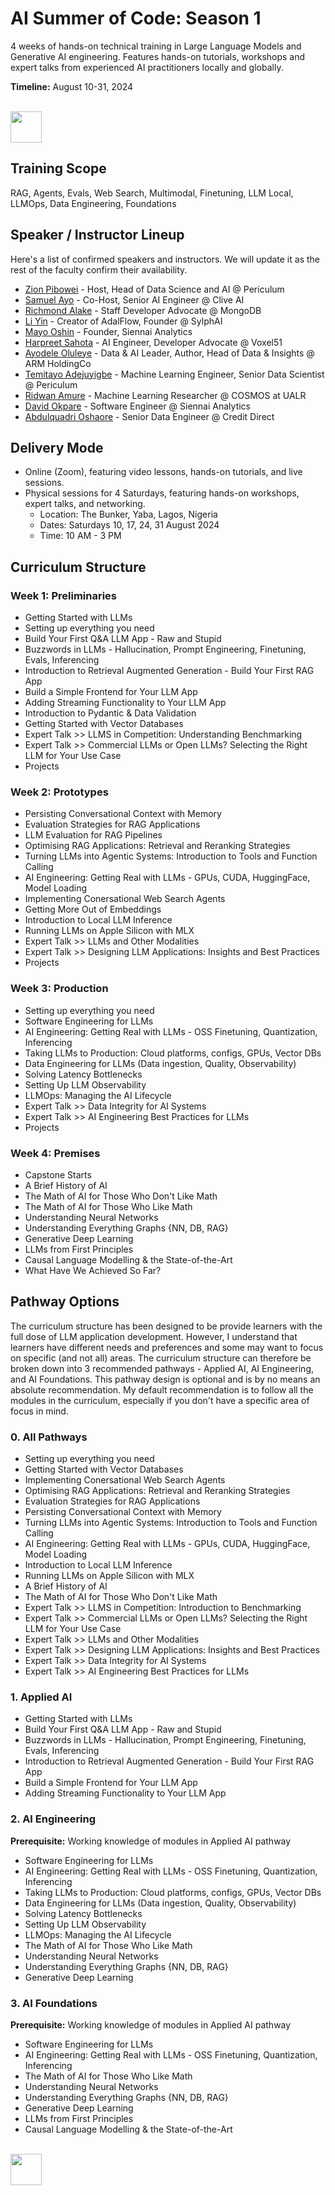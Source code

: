 # AI Summer of Code: Season 1

4 weeks of hands-on technical training in Large Language Models and Generative AI engineering. Features hands-on tutorials, workshops and expert talks from experienced AI practitioners locally and globally.

**Timeline:** August 10-31, 2024

<p align="left">
  <br>
  <a href="https://forms.gle/VqdbeddLvvebuSNq6" target="_blank" rel="noopener noreferrer"><img src="https://github.com/zion-king/ai-summer-of-code/blob/main/images/aisoc-signup.png?raw=true" height="50"/></a>
</p>

## Training Scope
RAG, Agents, Evals, Web Search, Multimodal, Finetuning, LLM Local, LLMOps, Data Engineering, Foundations

## Speaker / Instructor Lineup
Here's a list of confirmed speakers and instructors. We will update it as the rest of the faculty confirm their availability.
- [Zion Pibowei](https://linkedin.com/in/zion-pibowei) - Host, Head of Data Science and AI @ Periculum
- [Samuel Ayo](https://www.linkedin.com/in/sam-ayo) - Co-Host, Senior AI Engineer @ Clive AI
- [Richmond Alake](https://www.linkedin.com/in/richmondalake) - Staff Developer Advocate @ MongoDB
- [Li Yin](https://www.linkedin.com/in/li-yin-ai) - Creator of AdalFlow, Founder @ SylphAI
- [Mayo Oshin](https://www.linkedin.com/in/moshin1) - Founder, Siennai Analytics
- [Harpreet Sahota](https://www.linkedin.com/in/harpreetsahota204) - AI Engineer, Developer Advocate @ Voxel51
- [Ayodele Oluleye](https://www.linkedin.com/in/ayodele-oluleye-6a726b61) - Data & AI Leader, Author, Head of Data & Insights @ ARM HoldingCo
- [Temitayo Adejuyigbe](https://www.linkedin.com/in/temitayo-adejuyigbe-943860127) - Machine Learning Engineer, Senior Data Scientist @ Periculum
- [Ridwan Amure](https://www.linkedin.com/in/ridwan-amure) - Machine Learning Researcher @ COSMOS at UALR
- [David Okpare](https://www.linkedin.com/in/david-okpare) - Software Engineer @ Siennai Analytics
- [Abdulquadri Oshaore](https://www.linkedin.com/in/abdulquadri-ayodeji) - Senior Data Engineer @ Credit Direct

## Delivery Mode
- Online (Zoom), featuring video lessons, hands-on tutorials, and live sessions.
- Physical sessions for 4 Saturdays, featuring hands-on workshops, expert talks, and networking.
  -  Location: The Bunker, Yaba, Lagos, Nigeria
  -  Dates: Saturdays 10, 17, 24, 31 August 2024
  -  Time: 10 AM - 3 PM

## Curriculum Structure

### Week 1: Preliminaries
- Getting Started with LLMs
- Setting up everything you need
- Build Your First Q&A LLM App - Raw and Stupid
- Buzzwords in LLMs - Hallucination, Prompt Engineering, Finetuning, Evals, Inferencing
- Introduction to Retrieval Augmented Generation - Build Your First RAG App
- Build a Simple Frontend for Your LLM App
- Adding Streaming Functionality to Your LLM App
- Introduction to Pydantic & Data Validation
- Getting Started with Vector Databases
- Expert Talk >> LLMS in Competition: Understanding Benchmarking
- Expert Talk >> Commercial LLMs or Open LLMs? Selecting the Right LLM for Your Use Case
- Projects
### Week 2: Prototypes
- Persisting Conversational Context with Memory
- Evaluation Strategies for RAG Applications
- LLM Evaluation for RAG Pipelines
- Optimising RAG Applications: Retrieval and Reranking Strategies
- Turning LLMs into Agentic Systems: Introduction to Tools and Function Calling
- AI Engineering: Getting Real with LLMs - GPUs, CUDA, HuggingFace, Model Loading
- Implementing Conersational Web Search Agents
- Getting More Out of Embeddings
- Introduction to Local LLM Inference
- Running LLMs on Apple Silicon with MLX
- Expert Talk >> LLMs and Other Modalities
- Expert Talk >> Designing LLM Applications: Insights and Best Practices
- Projects
### Week 3: Production
- Setting up everything you need
- Software Engineering for LLMs
- AI Engineering: Getting Real with LLMs - OSS Finetuning, Quantization, Inferencing
- Taking LLMs to Production: Cloud platforms, configs, GPUs, Vector DBs
- Data Engineering for LLMs (Data ingestion, Quality, Observability)
- Solving Latency Bottlenecks
- Setting Up LLM Observability
- LLMOps: Managing the AI Lifecycle
- Expert Talk >> Data Integrity for AI Systems
- Expert Talk >> AI Engineering Best Practices for LLMs
- Projects
### Week 4: Premises
- Capstone Starts
- A Brief History of AI
- The Math of AI for Those Who Don't Like Math
- The Math of AI for Those Who Like Math
- Understanding Neural Networks
- Understanding Everything Graphs {NN, DB, RAG}
- Generative Deep Learning
- LLMs from First Principles
- Causal Language Modelling & the State-of-the-Art
- What Have We Achieved So Far?

## Pathway Options
The curriculum structure has been designed to be provide learners with the full dose of LLM application development. However, I understand that learners have different needs and preferences and some may want to focus on specific (and not all) areas. The curriculum structure can therefore be broken down into 3 recommended pathways - Applied AI, AI Engineering, and AI Foundations. This pathway design is optional and is by no means an absolute recommendation. My default recommendation is to follow all the modules in the curriculum, especially if you don't have a specific area of focus in mind.

### 0. All Pathways
- Setting up everything you need
- Getting Started with Vector Databases
- Implementing Conersational Web Search Agents
- Optimising RAG Applications: Retrieval and Reranking Strategies
- Evaluation Strategies for RAG Applications
- Persisting Conversational Context with Memory
- Turning LLMs into Agentic Systems: Introduction to Tools and Function Calling
- AI Engineering: Getting Real with LLMs - GPUs, CUDA, HuggingFace, Model Loading
- Introduction to Local LLM Inference
- Running LLMs on Apple Silicon with MLX
- A Brief History of AI
- The Math of AI for Those Who Don't Like Math
- Expert Talk >> LLMS in Competition: Introduction to Benchmarking
- Expert Talk >> Commercial LLMs or Open LLMs? Selecting the Right LLM for Your Use Case
- Expert Talk >> LLMs and Other Modalities
- Expert Talk >> Designing LLM Applications: Insights and Best Practices
- Expert Talk >> Data Integrity for AI Systems
- Expert Talk >> AI Engineering Best Practices for LLMs

### 1. Applied AI
- Getting Started with LLMs
- Build Your First Q&A LLM App - Raw and Stupid
- Buzzwords in LLMs - Hallucination, Prompt Engineering, Finetuning, Evals, Inferencing
- Introduction to Retrieval Augmented Generation - Build Your First RAG App
- Build a Simple Frontend for Your LLM App
- Adding Streaming Functionality to Your LLM App

### 2. AI Engineering
**Prerequisite:** Working knowledge of modules in Applied AI pathway
- Software Engineering for LLMs
- AI Engineering: Getting Real with LLMs - OSS Finetuning, Quantization, Inferencing
- Taking LLMs to Production: Cloud platforms, configs, GPUs, Vector DBs
- Data Engineering for LLMs (Data ingestion, Quality, Observability)
- Solving Latency Bottlenecks
- Setting Up LLM Observability
- LLMOps: Managing the AI Lifecycle
- The Math of AI for Those Who Like Math
- Understanding Neural Networks
- Understanding Everything Graphs {NN, DB, RAG}
- Generative Deep Learning

### 3. AI Foundations
**Prerequisite:** Working knowledge of modules in Applied AI pathway
- Software Engineering for LLMs
- AI Engineering: Getting Real with LLMs - OSS Finetuning, Quantization, Inferencing
- The Math of AI for Those Who Like Math
- Understanding Neural Networks
- Understanding Everything Graphs {NN, DB, RAG}
- Generative Deep Learning
- LLMs from First Principles
- Causal Language Modelling & the State-of-the-Art

<p align="left">
  <br>
  <a target="_blank" href="https://forms.gle/VqdbeddLvvebuSNq6" rel="noopener noreferrer"><img src="https://github.com/zion-king/ai-summer-of-code/blob/main/images/aisoc-signup.png?raw=true" height="50"/></a>
</p>
